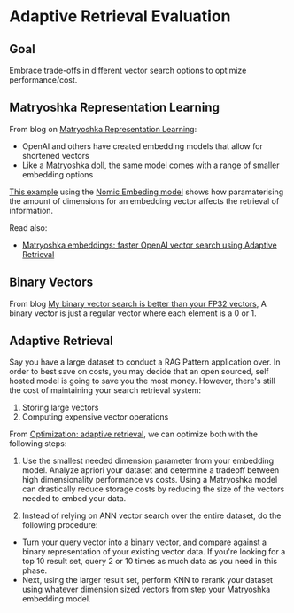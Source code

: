 # Adaptive Retrieval Evaluation

## Goal

Embrace trade-offs in different vector search options to optimize performance/cost.

## Matryoshka Representation Learning

From blog on [Matryoshka Representation Learning](https://aniketrege.github.io/blog/2024/mrl/):

- OpenAI and others have created embedding models that allow for shortened vectors
- Like a [Matryoshka doll](https://en.wikipedia.org/wiki/Matryoshka_doll), the same
model comes with a range of smaller embedding options

[This example](https://huggingface.co/spaces/Xenova/adaptive-retrieval-web) using the
[Nomic Embeding model](https://huggingface.co/nomic-ai/nomic-embed-text-v1.5) shows how
paramaterising the amount of dimensions for an embedding
vector affects the retrieval of information.

Read also:

- [Matryoshka embeddings: faster OpenAI vector search using Adaptive Retrieval](https://supabase.com/blog/matryoshka-embeddings)

## Binary Vectors

From blog [My binary vector search is better than your FP32 vectors](https://blog.pgvecto.rs/my-binary-vector-search-is-better-than-your-fp32-vectors#heading-what-is-a-binary-vector),
A binary vector is just a regular vector where each element is a 0 or 1.

## Adaptive Retrieval

Say you have a large dataset to conduct a RAG Pattern application over. In order
to best save on costs, you may decide that an open sourced, self hosted model is
going to save you the most money. However, there's still the cost of maintaining
your search retrieval system:

1) Storing large vectors
2) Computing expensive vector operations

From [Optimization: adaptive retrieval](https://blog.pgvecto.rs/my-binary-vector-search-is-better-than-your-fp32-vectors#heading-optimization-adaptive-retrieval),
we can optimize both with the following steps:

1) Use the smallest needed dimension parameter from your embedding model. Analyze
apriori your dataset and determine a tradeoff between high dimensionality performance
vs costs. Using a Matryoshka model can drastically reduce storage costs by reducing
the size of the vectors needed to embed your data.

1) Instead of relying on ANN vector search over the entire dataset, do the following
   procedure:

- Turn your query vector into a binary vector, and compare against a binary representation
of your existing vector data. If you're looking for a top 10 result set, query
2 or 10 times as much data as you need in this phase.
- Next, using the larger result set, perform KNN to rerank your dataset using whatever
dimension sized vectors from step your Matryoshka embedding model.
